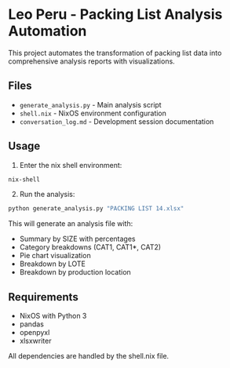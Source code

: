 # Leo Peru - Packing List Analysis Automation

This project automates the transformation of packing list data into comprehensive analysis reports with visualizations.

## Files

- `generate_analysis.py` - Main analysis script
- `shell.nix` - NixOS environment configuration
- `conversation_log.md` - Development session documentation

## Usage

1. Enter the nix shell environment:
```bash
nix-shell
```

2. Run the analysis:
```bash
python generate_analysis.py "PACKING LIST 14.xlsx"
```

This will generate an analysis file with:
- Summary by SIZE with percentages
- Category breakdowns (CAT1, CAT1*, CAT2)
- Pie chart visualization
- Breakdown by LOTE
- Breakdown by production location

## Requirements

- NixOS with Python 3
- pandas
- openpyxl
- xlsxwriter

All dependencies are handled by the shell.nix file.